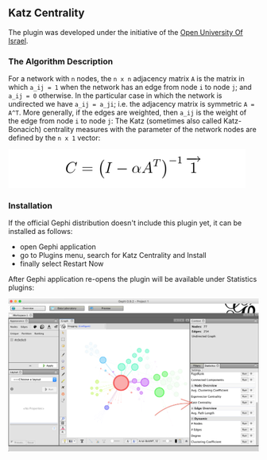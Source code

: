 ## Katz Centrality

The plugin was developed under the initiative of the [Open University Of Israel](https://www.openu.ac.il/en/pages/default.aspx).

### The Algorithm Description

For a network with `n` nodes, the `n x n` adjacency matrix `A` is the matrix
in which `a_ij = 1` when the network has an edge from node `i` to node `j`; and
`a_ij = 0` otherwise. In the particular case in which the network is undirected
we have `a_ij = a_ji`; i.e. the adjacency matrix is symmetric `A = A^T`. More
generally, if the edges are weighted, then `a_ij` is the weight of the edge from
node `i` to node `j`:
The Katz (sometimes also called Katz-Bonacich) centrality measures with
the parameter of the network nodes are defined by the `n x 1` vector:


![Katz Centrality Formula](./KatzCentralityFormula.png)


### Installation

If the official Gephi distribution doesn't include this plugin yet, it can be installed as follows:

- open Gephi application
- go to Plugins menu, search for Katz Centrality and Install
- finally select Restart Now

After Gephi application re-opens the plugin will be available
under Statistics plugins:

![Katz Centrality Plugin Location](./gephi_with_katz.png)


